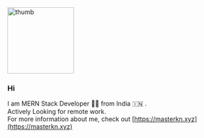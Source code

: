 <img alt='thumb' loading='lazy' height='150'  src='https://images.unsplash.com/photo-1535551951406-a19828b0a76b?ixlib=rb-1.2.1&ixid=eyJhcHBfaWQiOjEyMDd9&auto=format&fit=crop&w=746&q=80' />

### Hi
I am MERN Stack Developer :technologist: from India :india: . <br/>
Actively Looking for remote work.<br/>
For more information about me, check out [https://masterkn.xyz](https://masterkn.xyz)

